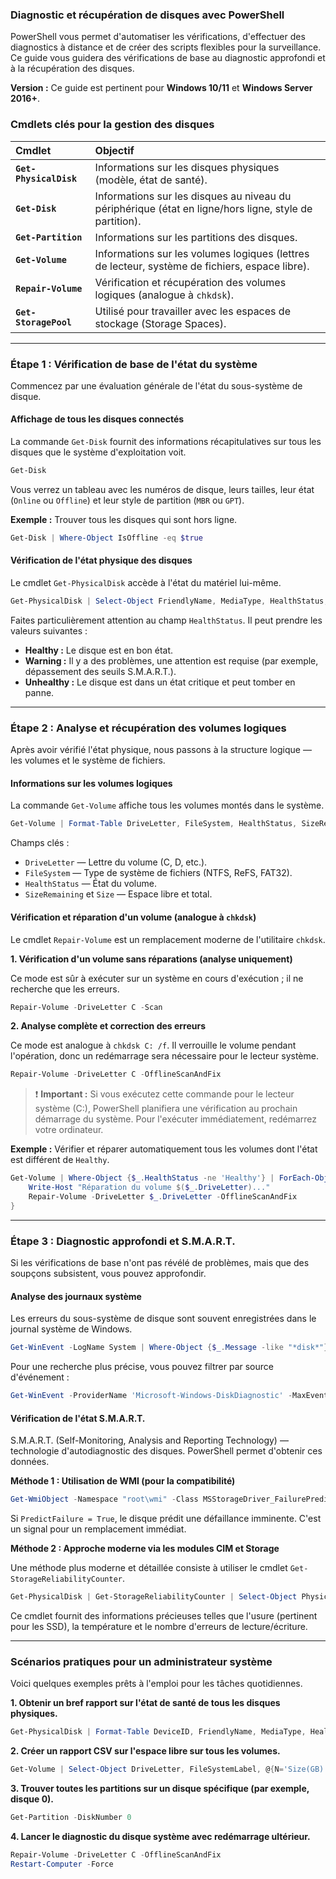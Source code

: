 ### Diagnostic et récupération de disques avec PowerShell

PowerShell vous permet d'automatiser les vérifications, d'effectuer des diagnostics à distance et de créer des scripts flexibles pour la surveillance. Ce guide vous guidera des vérifications de base au diagnostic approfondi et à la récupération des disques.

**Version :** Ce guide est pertinent pour **Windows 10/11** et **Windows Server 2016+**.

### Cmdlets clés pour la gestion des disques

| Cmdlet | Objectif |
| :--- | :--- |
| **`Get-PhysicalDisk`** | Informations sur les disques physiques (modèle, état de santé). |
| **`Get-Disk`** | Informations sur les disques au niveau du périphérique (état en ligne/hors ligne, style de partition). |
| **`Get-Partition`** | Informations sur les partitions des disques. |
| **`Get-Volume`** | Informations sur les volumes logiques (lettres de lecteur, système de fichiers, espace libre). |
| **`Repair-Volume`** | Vérification et récupération des volumes logiques (analogue à `chkdsk`). |
| **`Get-StoragePool`** | Utilisé pour travailler avec les espaces de stockage (Storage Spaces). |

---

### Étape 1 : Vérification de base de l'état du système

Commencez par une évaluation générale de l'état du sous-système de disque.

#### Affichage de tous les disques connectés

La commande `Get-Disk` fournit des informations récapitulatives sur tous les disques que le système d'exploitation voit.

```powershell
Get-Disk
```

Vous verrez un tableau avec les numéros de disque, leurs tailles, leur état (`Online` ou `Offline`) et leur style de partition (`MBR` ou `GPT`).

**Exemple :** Trouver tous les disques qui sont hors ligne.
```powershell
Get-Disk | Where-Object IsOffline -eq $true
```

#### Vérification de l'état physique des disques

Le cmdlet `Get-PhysicalDisk` accède à l'état du matériel lui-même.

```powershell
Get-PhysicalDisk | Select-Object FriendlyName, MediaType, HealthStatus, OperationalStatus
```
Faites particulièrement attention au champ `HealthStatus`. Il peut prendre les valeurs suivantes :
*   **Healthy :** Le disque est en bon état.
*   **Warning :** Il y a des problèmes, une attention est requise (par exemple, dépassement des seuils S.M.A.R.T.).
*   **Unhealthy :** Le disque est dans un état critique et peut tomber en panne.

---

### Étape 2 : Analyse et récupération des volumes logiques

Après avoir vérifié l'état physique, nous passons à la structure logique — les volumes et le système de fichiers.

#### Informations sur les volumes logiques

La commande `Get-Volume` affiche tous les volumes montés dans le système.

```powershell
Get-Volume | Format-Table DriveLetter, FileSystem, HealthStatus, SizeRemaining, Size
```

Champs clés :
*   `DriveLetter` — Lettre du volume (C, D, etc.).
*   `FileSystem` — Type de système de fichiers (NTFS, ReFS, FAT32).
*   `HealthStatus` — État du volume.
*   `SizeRemaining` et `Size` — Espace libre et total.

#### Vérification et réparation d'un volume (analogue à `chkdsk`)

Le cmdlet `Repair-Volume` est un remplacement moderne de l'utilitaire `chkdsk`.

**1. Vérification d'un volume sans réparations (analyse uniquement)**

Ce mode est sûr à exécuter sur un système en cours d'exécution ; il ne recherche que les erreurs.

```powershell
Repair-Volume -DriveLetter C -Scan
```

**2. Analyse complète et correction des erreurs**

Ce mode est analogue à `chkdsk C: /f`. Il verrouille le volume pendant l'opération, donc un redémarrage sera nécessaire pour le lecteur système.

```powershell
Repair-Volume -DriveLetter C -OfflineScanAndFix
```

> ❗️ **Important :** Si vous exécutez cette commande pour le lecteur système (C:), PowerShell planifiera une vérification au prochain démarrage du système. Pour l'exécuter immédiatement, redémarrez votre ordinateur.

**Exemple :** Vérifier et réparer automatiquement tous les volumes dont l'état est différent de `Healthy`.

```powershell
Get-Volume | Where-Object {$_.HealthStatus -ne 'Healthy'} | ForEach-Object {
    Write-Host "Réparation du volume $($_.DriveLetter)..."
    Repair-Volume -DriveLetter $_.DriveLetter -OfflineScanAndFix
}
```

---

### Étape 3 : Diagnostic approfondi et S.M.A.R.T.

Si les vérifications de base n'ont pas révélé de problèmes, mais que des soupçons subsistent, vous pouvez approfondir.

#### Analyse des journaux système

Les erreurs du sous-système de disque sont souvent enregistrées dans le journal système de Windows.

```powershell
Get-WinEvent -LogName System | Where-Object {$_.Message -like "*disk*"} | Select-Object -First 20
```
Pour une recherche plus précise, vous pouvez filtrer par source d'événement :
```powershell
Get-WinEvent -ProviderName 'Microsoft-Windows-DiskDiagnostic' -MaxEvents 10
```

#### Vérification de l'état S.M.A.R.T.

S.M.A.R.T. (Self-Monitoring, Analysis and Reporting Technology) — technologie d'autodiagnostic des disques. PowerShell permet d'obtenir ces données.

**Méthode 1 : Utilisation de WMI (pour la compatibilité)**
```powershell
Get-WmiObject -Namespace "root\wmi" -Class MSStorageDriver_FailurePredictStatus
```
Si `PredictFailure = True`, le disque prédit une défaillance imminente. C'est un signal pour un remplacement immédiat.

**Méthode 2 : Approche moderne via les modules CIM et Storage**

Une méthode plus moderne et détaillée consiste à utiliser le cmdlet `Get-StorageReliabilityCounter`.

```powershell
Get-PhysicalDisk | Get-StorageReliabilityCounter | Select-Object PhysicalDisk, Wear, Temperature, ReadErrorsTotal, WriteErrorsTotal
```
Ce cmdlet fournit des informations précieuses telles que l'usure (pertinent pour les SSD), la température et le nombre d'erreurs de lecture/écriture.

---

### Scénarios pratiques pour un administrateur système

Voici quelques exemples prêts à l'emploi pour les tâches quotidiennes.

**1. Obtenir un bref rapport sur l'état de santé de tous les disques physiques.**
```powershell
Get-PhysicalDisk | Format-Table DeviceID, FriendlyName, MediaType, HealthStatus, OperationalStatus
```

**2. Créer un rapport CSV sur l'espace libre sur tous les volumes.**
```powershell
Get-Volume | Select-Object DriveLetter, FileSystemLabel, @{N='Size(GB)';E={[math]::Round($_.Size / 1GB, 2)}}, @{N='FreeSpace(GB)';E={[math]::Round($_.SizeRemaining / 1GB, 2)}} | Export-Csv -Path C:\Reports\DiskSpace.csv -NoTypeInformation -Encoding UTF8
```

**3. Trouver toutes les partitions sur un disque spécifique (par exemple, disque 0).**
```powershell
Get-Partition -DiskNumber 0
```

**4. Lancer le diagnostic du disque système avec redémarrage ultérieur.**
```powershell
Repair-Volume -DriveLetter C -OfflineScanAndFix
Restart-Computer -Force
```

